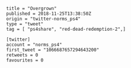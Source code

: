 ```
title = "Overgrown"
published = 2018-11-25T13:38:50Z
origin = "twitter-norms_ps4"
type = "tweet"
tag = [ "ps4share", "red-dead-redemption-2",]

[twitter]
account = "norms_ps4"
first_tweet = "1066687657294643200"
retweets = 0
favourites = 0
```

<p class='image'><img src='https://mnf.m17s.net/2018/11/25/Ds2ixUuW0AALfkn.jpg' alt=''></p>

